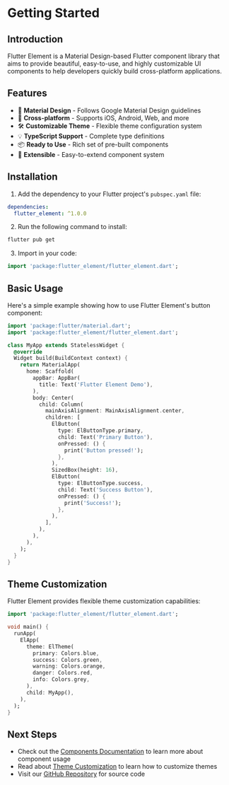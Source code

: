 # Getting Started

## Introduction

Flutter Element is a Material Design-based Flutter component library that aims to provide beautiful, easy-to-use, and highly customizable UI components to help developers quickly build cross-platform applications.

## Features

- 🎨 **Material Design** - Follows Google Material Design guidelines
- 📱 **Cross-platform** - Supports iOS, Android, Web, and more
- 🛠️ **Customizable Theme** - Flexible theme configuration system
- 💡 **TypeScript Support** - Complete type definitions
- 📦 **Ready to Use** - Rich set of pre-built components
- 🔧 **Extensible** - Easy-to-extend component system

## Installation

1. Add the dependency to your Flutter project's `pubspec.yaml` file:

```yaml
dependencies:
  flutter_element: ^1.0.0
```

2. Run the following command to install:

```bash
flutter pub get
```

3. Import in your code:

```dart
import 'package:flutter_element/flutter_element.dart';
```

## Basic Usage

Here's a simple example showing how to use Flutter Element's button component:

```dart
import 'package:flutter/material.dart';
import 'package:flutter_element/flutter_element.dart';

class MyApp extends StatelessWidget {
  @override
  Widget build(BuildContext context) {
    return MaterialApp(
      home: Scaffold(
        appBar: AppBar(
          title: Text('Flutter Element Demo'),
        ),
        body: Center(
          child: Column(
            mainAxisAlignment: MainAxisAlignment.center,
            children: [
              ElButton(
                type: ElButtonType.primary,
                child: Text('Primary Button'),
                onPressed: () {
                  print('Button pressed!');
                },
              ),
              SizedBox(height: 16),
              ElButton(
                type: ElButtonType.success,
                child: Text('Success Button'),
                onPressed: () {
                  print('Success!');
                },
              ),
            ],
          ),
        ),
      ),
    );
  }
}
```

## Theme Customization

Flutter Element provides flexible theme customization capabilities:

```dart
import 'package:flutter_element/flutter_element.dart';

void main() {
  runApp(
    ElApp(
      theme: ElTheme(
        primary: Colors.blue,
        success: Colors.green,
        warning: Colors.orange,
        danger: Colors.red,
        info: Colors.grey,
      ),
      child: MyApp(),
    ),
  );
}
```

## Next Steps

- Check out the [Components Documentation](/en/components/) to learn more about component usage
- Read about [Theme Customization](/en/guide/theme) to learn how to customize themes
- Visit our [GitHub Repository](https://github.com/your-repo/flutter-element) for source code
